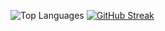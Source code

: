 ![Top Languages](https://github-readme-stats.vercel.app/api/top-langs/?username=GiannisMand&layout=compact&theme=radical)
[![GitHub Streak](https://streak-stats.demolab.com?user=GiannisMand&date_format=j%2Fn%5B%2FY%5D&card_height=180&theme=radical)](https://git.io/streak-stats)


